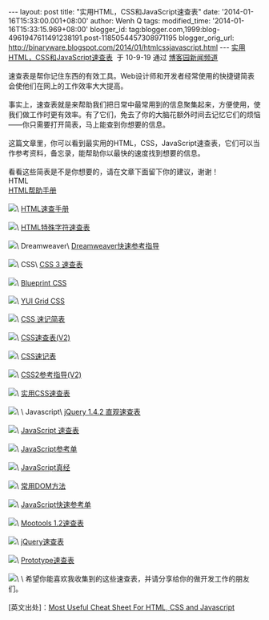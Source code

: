 --- layout: post title: "实用HTML，CSS和JavaScript速查表" date:
'2014-01-16T15:33:00.001+08:00' author: Wenh Q tags: modified\_time:
'2014-01-16T15:33:15.969+08:00' blogger\_id:
tag:blogger.com,1999:blog-4961947611491238191.post-1185054457308971195
blogger\_orig\_url:
http://binaryware.blogspot.com/2014/01/htmlcssjavascript.html ---
[实用HTML，CSS和JavaScript速查表](http://news.cnblogs.com/n/74858/)  于
10-9-19 通过 [博客园新闻频道](http://news.cnblogs.com/) \
\
速查表是帮你记住东西的有效工具。Web设计师和开发者经常使用的快捷键简表会使他们在网上的工作效率大大提高。\
\
事实上，速查表就是来帮助我们把日常中最常用到的信息聚集起来，方便使用，使我们做工作时更有效率。有了它们，免去了你的大脑花额外时间去记忆它们的烦恼——你只需要打开简表，马上能查到你想要的信息。\
\
这篇文章里，你可以看到最实用的HTML，CSS，JavaScript速查表，它们可以当作参考资料，备忘录，能帮助你以最快的速度找到想要的信息。\
\
看看这些简表是不是你想要的，请在文章下面留下你的建议，谢谢！\
HTML\
[HTML帮助手册](http://www.gosquared.com/liquidicity/archives/51)\
\
![](https://images-blogger-opensocial.googleusercontent.com/gadgets/proxy?url=http%3A%2F%2Fpic002.cnblogs.com%2Fimg%2Fcaosainan%2F201009%2F2010091922462794.png&container=blogger&gadget=a&rewriteMime=image%2F*)\
[HTML速查手册](http://www.addedbytes.com/cheat-sheets/html-cheat-sheet/)\
\
![](https://images-blogger-opensocial.googleusercontent.com/gadgets/proxy?url=http%3A%2F%2Fpic002.cnblogs.com%2Fimg%2Fcaosainan%2F201009%2F2010091922470151.png&container=blogger&gadget=a&rewriteMime=image%2F*)\
[HTML特殊字符速查表](http://www.addedbytes.com/cheat-sheets/html-character-entities-cheat-sheet/)\
\
![](https://images-blogger-opensocial.googleusercontent.com/gadgets/proxy?url=http%3A%2F%2Fpic002.cnblogs.com%2Fimg%2Fcaosainan%2F201009%2F2010091922474035.png&container=blogger&gadget=a&rewriteMime=image%2F*)\
Dreamweaver\
[Dreamweaver快速参考指导](http://www.uwsp.edu/it/ApplicationSupport/appSuppDocsImages/referenceGuides/dreamweaver-quick-reference-cs3.pdf)\
\
![](https://images-blogger-opensocial.googleusercontent.com/gadgets/proxy?url=http%3A%2F%2Fpic002.cnblogs.com%2Fimg%2Fcaosainan%2F201009%2F2010091922482619.png&container=blogger&gadget=a&rewriteMime=image%2F*)\
CSS\
[CSS 3
速查表](http://media.smashingmagazine.com/wp-content/uploads/images/css3-cheat-sheet/css3-cheat-sheet.pdf)\
\
![](https://images-blogger-opensocial.googleusercontent.com/gadgets/proxy?url=http%3A%2F%2Fpic002.cnblogs.com%2Fimg%2Fcaosainan%2F201009%2F2010091922485575.gif&container=blogger&gadget=a&rewriteMime=image%2F*)\
[Blueprint
CSS](http://www.christianmontoya.com/2007/11/12/blueprint-css-cheat-sheet/)\
\
![](https://images-blogger-opensocial.googleusercontent.com/gadgets/proxy?url=http%3A%2F%2Fpic002.cnblogs.com%2Fimg%2Fcaosainan%2F201009%2F2010091922492385.png&container=blogger&gadget=a&rewriteMime=image%2F*)\
[YUI Grid CSS](http://yuiblog.com/assets/pdf/cheatsheets/css.pdf)\
\
![](https://images-blogger-opensocial.googleusercontent.com/gadgets/proxy?url=http%3A%2F%2Fpic002.cnblogs.com%2Fimg%2Fcaosainan%2F201009%2F2010091922500265.png&container=blogger&gadget=a&rewriteMime=image%2F*)\
[CSS
速记简表](http://www.eddiewelker.com/wp-content/uploads/2007/09/csscheatsheet.pdf)\
\
![](https://images-blogger-opensocial.googleusercontent.com/gadgets/proxy?url=http%3A%2F%2Fpic002.cnblogs.com%2Fimg%2Fcaosainan%2F201009%2F2010091922503063.png&container=blogger&gadget=a&rewriteMime=image%2F*)\
[CSS速查表(V2)](http://www.addedbytes.com/cheat-sheets/css-cheat-sheet/)\
\
![](https://images-blogger-opensocial.googleusercontent.com/gadgets/proxy?url=http%3A%2F%2Fpic002.cnblogs.com%2Fimg%2Fcaosainan%2F201009%2F2010091922511438.png&container=blogger&gadget=a&rewriteMime=image%2F*)\
[CSS速记表](http://www.leigeber.com/2008/04/css-shorthand-cheat-sheet/)\
\
![](https://images-blogger-opensocial.googleusercontent.com/gadgets/proxy?url=http%3A%2F%2Fpic002.cnblogs.com%2Fimg%2Fcaosainan%2F201009%2F2010091922514318.png&container=blogger&gadget=a&rewriteMime=image%2F*)\
[CSS2参考指导(V2)](http://www.veign.com/downloads/guides/qrg0007.pdf)\
\
![](https://images-blogger-opensocial.googleusercontent.com/gadgets/proxy?url=http%3A%2F%2Fpic002.cnblogs.com%2Fimg%2Fcaosainan%2F201009%2F2010091922523532.png&container=blogger&gadget=a&rewriteMime=image%2F*)\
[实用CSS速查表](http://www.pxleyes.com/blog/2010/03/most-practical-css-cheat-sheet-yet/)\
\
![](https://images-blogger-opensocial.googleusercontent.com/gadgets/proxy?url=http%3A%2F%2Fpic002.cnblogs.com%2Fimg%2Fcaosainan%2F201009%2F2010091922531031.png&container=blogger&gadget=a&rewriteMime=image%2F*)\
\
Javascript\
[jQuery 1.4.2
直观速查表](http://woorkup.com/2010/06/13/jquery-1-4-2-visual-cheat-sheet/)\
\
![](https://images-blogger-opensocial.googleusercontent.com/gadgets/proxy?url=http%3A%2F%2Fpic002.cnblogs.com%2Fimg%2Fcaosainan%2F201009%2F2010091922540273.png&container=blogger&gadget=a&rewriteMime=image%2F*)\
[JavaScript
速查表](http://www.addedbytes.com/cheat-sheets/javascript-cheat-sheet/)\
\
![](https://images-blogger-opensocial.googleusercontent.com/gadgets/proxy?url=http%3A%2F%2Fpic002.cnblogs.com%2Fimg%2Fcaosainan%2F201009%2F2010091922543572.png&container=blogger&gadget=a&rewriteMime=image%2F*)\
[JavaScript参考单](http://wps.aw.com/wps/media/objects/2234/2287950/javascript_refererence.pdf)\
\
![](https://images-blogger-opensocial.googleusercontent.com/gadgets/proxy?url=http%3A%2F%2Fpic002.cnblogs.com%2Fimg%2Fcaosainan%2F201009%2F2010091922553284.png&container=blogger&gadget=a&rewriteMime=image%2F*)\
[JavaScript真经](http://www.dannyg.com/ref/jsquickref.html)\
\
![](https://images-blogger-opensocial.googleusercontent.com/gadgets/proxy?url=http%3A%2F%2Fpic002.cnblogs.com%2Fimg%2Fcaosainan%2F201009%2F2010091922563944.png&container=blogger&gadget=a&rewriteMime=image%2F*)\
[常用DOM方法](http://www.wait-till-i.com/stuff/JavaScript-DOM-Cheatsheet.pdf)\
\
![](https://images-blogger-opensocial.googleusercontent.com/gadgets/proxy?url=http%3A%2F%2Fpic002.cnblogs.com%2Fimg%2Fcaosainan%2F201009%2F2010091922570821.png&container=blogger&gadget=a&rewriteMime=image%2F*)\
[JavaScript快速参考单](http://www.explainth.at/en/qr/jsqr.shtml)\
\
![](https://images-blogger-opensocial.googleusercontent.com/gadgets/proxy?url=http%3A%2F%2Fpic002.cnblogs.com%2Fimg%2Fcaosainan%2F201009%2F2010091922575373.png&container=blogger&gadget=a&rewriteMime=image%2F*)\
[Mootools
1.2速查表](http://mediavrog.net/blog/2008/06/11/mootools/mootools-12-cheat-sheet/)\
\
![](https://images-blogger-opensocial.googleusercontent.com/gadgets/proxy?url=http%3A%2F%2Fpic002.cnblogs.com%2Fimg%2Fcaosainan%2F201009%2F2010091922583054.png&container=blogger&gadget=a&rewriteMime=image%2F*)\
[jQuery速查表](http://colorcharge.com/jquery/)\
\
![](https://images-blogger-opensocial.googleusercontent.com/gadgets/proxy?url=http%3A%2F%2Fpic002.cnblogs.com%2Fimg%2Fcaosainan%2F201009%2F2010091922594452.png&container=blogger&gadget=a&rewriteMime=image%2F*)\
[Prototype速查表](http://www.snook.ca/files/prototype_1.5.0_snookca.pdf)\
\
![](https://images-blogger-opensocial.googleusercontent.com/gadgets/proxy?url=http%3A%2F%2Fpic002.cnblogs.com%2Fimg%2Fcaosainan%2F201009%2F2010091923001680.png&container=blogger&gadget=a&rewriteMime=image%2F*)\
\
希望你能喜欢我收集到的这些速查表，并请分享给你的做开发工作的朋友们。\
\
[英文出处]：[Most Useful Cheat Sheet For HTML, CSS and
Javascript](http://technologytosoftware.com/css-javascript-cheat-sheet.html)
